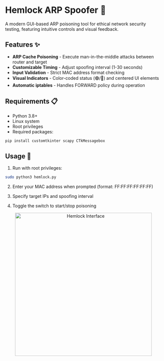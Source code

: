 # Hemlock ARP Spoofer 🐍

A modern GUI-based ARP poisoning tool for ethical network security testing, featuring intuitive controls and visual feedback.

## Features ✨

- **ARP Cache Poisoning** - Execute man-in-the-middle attacks between router and target
- **Customizable Timing** - Adjust spoofing interval (1-30 seconds)
- **Input Validation** - Strict MAC address format checking
- **Visual Indicators** - Color-coded status (🟢/🔴) and centered UI elements
- **Automatic iptables** - Handles FORWARD policy during operation

## Requirements 📋

- Python 3.8+
- Linux system
- Root privileges
- Required packages:
```bash
pip install customtkinter scapy CTkMessagebox
```
## Usage 🚀
1. Run with root privileges:

```bash
sudo python3 hemlock.py
```
2. Enter your MAC address when prompted (format: FF:FF:FF:FF:FF:FF)

3. Specify target IPs and spoofing interval

4. Toggle the switch to start/stop poisoning

<p align="center">
  <img width="441" height="462" alt="Hemlock Interface" src="https://github.com/user-attachments/assets/d59b4542-fe9d-490e-b54f-28ce3efcc96d">
</p>
